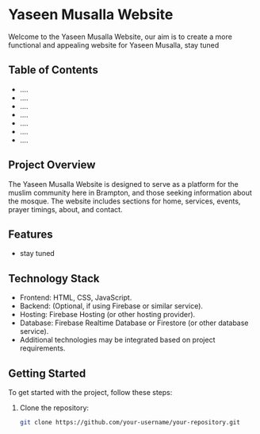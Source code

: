 # Yaseen Musalla Website

Welcome to the Yaseen Musalla Website, our aim is to create a more functional and appealing website for Yaseen Musalla, stay tuned

## Table of Contents

- ....
- ....
- ....
- ....
- ....
- ....
- ....

## Project Overview

The Yaseen Musalla Website is designed to serve as a platform for the muslim community here in Brampton, and those seeking information about the mosque. The website includes sections for home, services, events, prayer timings, about, and contact.

## Features

- stay tuned

## Technology Stack

- Frontend: HTML, CSS, JavaScript.
- Backend: (Optional, if using Firebase or similar service).
- Hosting: Firebase Hosting (or other hosting provider).
- Database: Firebase Realtime Database or Firestore (or other database service).
- Additional technologies may be integrated based on project requirements.

## Getting Started

To get started with the project, follow these steps:

1. Clone the repository:
   ```bash
   git clone https://github.com/your-username/your-repository.git